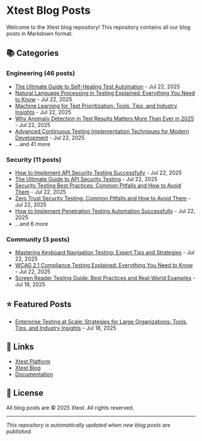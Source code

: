 # Xtest Blog Posts

Welcome to the Xtest blog repository! This repository contains all our blog posts in Markdown format.

## 📚 Categories

### Engineering (46 posts)

- [The Ultimate Guide to Self-Healing Test Automation](posts/2025/2025-07-22-the-ultimate-guide-to-self-healing-test-automation.md) - Jul 22, 2025
- [Natural Language Processing in Testing Explained: Everything You Need to Know](posts/2025/2025-07-22-natural-language-processing-in-testing-explained-everything-you-need-to-know.md) - Jul 22, 2025
- [Machine Learning for Test Prioritization: Tools, Tips, and Industry Insights](posts/2025/2025-07-22-machine-learning-for-test-prioritization-tools-tips-and-industry-insights.md) - Jul 22, 2025
- [Why Anomaly Detection in Test Results Matters More Than Ever in 2025](posts/2025/2025-07-22-why-anomaly-detection-in-test-results-matters-more-than-ever-in-2025.md) - Jul 22, 2025
- [Advanced Continuous Testing Implementation Techniques for Modern Development](posts/2025/2025-07-22-advanced-continuous-testing-implementation-techniques-for-modern-development.md) - Jul 22, 2025
- ...and 41 more

### Security (11 posts)

- [How to Implement API Security Testing Successfully](posts/2025/2025-07-22-how-to-implement-api-security-testing-successfully.md) - Jul 22, 2025
- [The Ultimate Guide to API Security Testing](posts/2025/2025-07-22-the-ultimate-guide-to-api-security-testing.md) - Jul 22, 2025
- [Security Testing Best Practices: Common Pitfalls and How to Avoid Them](posts/2025/2025-07-22-security-testing-best-practices-common-pitfalls-and-how-to-avoid-them.md) - Jul 22, 2025
- [Zero Trust Security Testing: Common Pitfalls and How to Avoid Them](posts/2025/2025-07-22-zero-trust-security-testing-common-pitfalls-and-how-to-avoid-them.md) - Jul 22, 2025
- [How to Implement Penetration Testing Automation Successfully](posts/2025/2025-07-22-how-to-implement-penetration-testing-automation-successfully.md) - Jul 22, 2025
- ...and 6 more

### Community (3 posts)

- [Mastering Keyboard Navigation Testing: Expert Tips and Strategies](posts/2025/2025-07-22-mastering-keyboard-navigation-testing-expert-tips-and-strategies.md) - Jul 22, 2025
- [WCAG 2.1 Compliance Testing Explained: Everything You Need to Know](posts/2025/2025-07-22-wcag-21-compliance-testing-explained-everything-you-need-to-know.md) - Jul 22, 2025
- [Screen Reader Testing Guide: Best Practices and Real-World Examples](posts/2025/2025-07-18-screen-reader-testing-guide-best-practices-and-real-world-examples.md) - Jul 18, 2025

## ⭐ Featured Posts

- [Enterprise Testing at Scale: Strategies for Large Organizations: Tools, Tips, and Industry Insights](posts/2025/2025-07-18-enterprise-testing-at-scale-strategies-for-large-organizations-tools-tips-and-industry-insights.md) - Jul 18, 2025

## 🔗 Links

- [Xtest Platform](https://xtest.io)
- [Xtest Blog](https://xtest.io/blog)
- [Documentation](https://xtest.io/docs)

## 📝 License

All blog posts are © 2025 Xtest. All rights reserved.

---

*This repository is automatically updated when new blog posts are published.*
